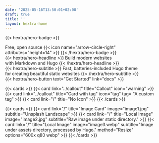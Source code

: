 ```yaml
---
date: '2025-05-16T13:50:01+02:00'
draft: true
title: ''
layout: hextra-home
---
```


{{< hextra/hero-badge >}}
  <div class="hx:w-2 hx:h-2 hx:rounded-full hx:bg-primary-400"></div>
  <span>Free, open source</span>
  {{< icon name="arrow-circle-right" attributes="height=14" >}}
{{< /hextra/hero-badge >}}

<div class="hx:mt-6 hx:mb-6">
{{< hextra/hero-headline >}}
  Build modern websites&nbsp;<br class="hx:sm:block hx:hidden" />with Markdown and Hugo
{{< /hextra/hero-headline >}}
</div>

<div class="hx:mb-12">
{{< hextra/hero-subtitle >}}
  Fast, batteries-included Hugo theme&nbsp;<br class="hx:sm:block hx:hidden" />for creating beautiful static websites
{{< /hextra/hero-subtitle >}}
</div>

<div class="hx:mb-6">
{{< hextra/hero-button text="Get Started" link="docs" >}}
</div>

<div class="hx:mt-6"></div>


{{< cards >}}
  {{< card link="../callout" title="Callout" icon="warning" >}}
  {{< card link="../callout" title="Card with tag" icon="tag" tag= "A custom tag" >}}
  {{< card link="/" title="No Icon" >}}
{{< /cards >}}

{{< cards >}}
  {{< card link="/" title="Image Card" image="image1.jpg" subtitle="Unsplash Landscape" >}}
  {{< card link="/" title="Local Image" image="image2.jpg" subtitle="Raw image under static directory." >}}
  {{< card link="/" title="Local Image" image="image3.webp" subtitle="Image under assets directory, processed by Hugo." method="Resize" options="600x q80 webp" >}}
{{< /cards >}}
